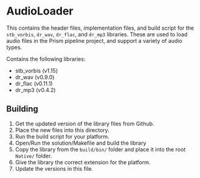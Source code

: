 # AudioLoader

This contains the header files, implementation files, and build script for the `stb_vorbis`, `dr_wav`, `dr_flac`, and `dr_mp3` libraries. These are used to load audio files in the Prism pipeline project, and support a variety of audio types.

Contains the following libraries:

* stb_vorbis (v1.15)
* dr_wav (v0.9.0)
* dr_flac (v0.11.1)
* dr_mp3 (v0.4.2)

## Building

1. Get the updated version of the library files from Github.
2. Place the new files into this directory.
3. Run the build script for your platform.
4. Open/Run the solution/Makefile and build the library
5. Copy the library from the `build/bin/` folder and place it into the root `Native/` folder.
6. Give the library the correct extension for the platform.
7. Update the versions in this file.
